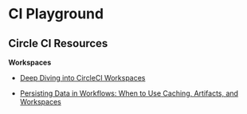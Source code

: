# CI Playground


## Circle CI Resources

**Workspaces**
 - [Deep Diving into CircleCI Workspaces](https://circleci.com/blog/deep-diving-into-circleci-workspaces/)

 - [Persisting Data in Workflows: When to Use Caching, Artifacts, and Workspaces](https://circleci.com/blog/persisting-data-in-workflows-when-to-use-caching-artifacts-and-workspaces/)

